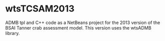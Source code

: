 wtsTCSAM2013
============

ADMB tpl and C++ code as a NetBeans project for the 2013 version of the BSAI Tanner crab assessment model. This version uses the wtsADMB library.
